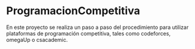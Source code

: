 # ProgramacionCompetitiva
En este proyecto se realiza un paso a paso del procedimiento para utilizar plataformas de programación competitiva, tales como codeforces, omegaUp o csacademic.

<!--
TODO: subir mas problemas de otras plataformas
mas dificiles

series de seno
fibonnachi
numero palindromo
-->
